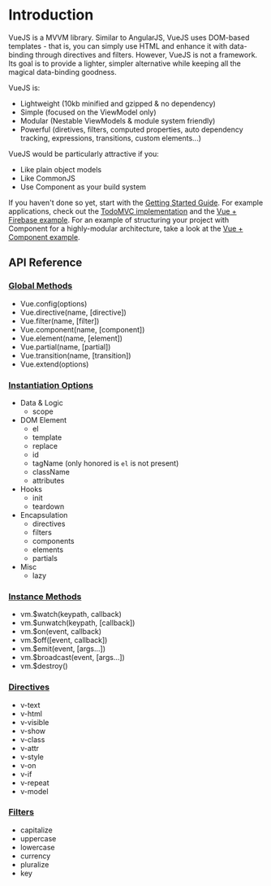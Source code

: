# Introduction

VueJS is a MVVM library. Similar to AngularJS, VueJS uses DOM-based templates - that is, you can simply use HTML and enhance it with data-binding through directives and filters. However, VueJS is not a framework. Its goal is to provide a lighter, simpler alternative while keeping all the magical data-binding goodness.

VueJS is:

- Lightweight (10kb minified and gzipped & no dependency)
- Simple (focused on the ViewModel only)
- Modular (Nestable ViewModels & module system friendly)
- Powerful (diretives, filters, computed properties, auto dependency tracking, expressions, transitions, custom elements...)

VueJS would be particularly attractive if you:

- Like plain object models
- Like CommonJS
- Use Component as your build system

If you haven't done so yet, start with the [Getting Started Guide](wiki/Getting-Started). For example applications, check out the [TodoMVC implementation](https://github.com/yyx990803/vue/tree/master/examples/todomvc) and the [Vue + Firebase example](https://github.com/yyx990803/vue/tree/master/examples/firebase). For an example of structuring your project with Component for a highly-modular architecture, take a look at the [Vue + Component example](https://github.com/vuejs/vue-component-example).

## API Reference

### [Global Methods](wiki/Global-Methods)

- Vue.config(options)
- Vue.directive(name, [directive])
- Vue.filter(name, [filter])
- Vue.component(name, [component])
- Vue.element(name, [element])
- Vue.partial(name, [partial])
- Vue.transition(name, [transition])
- Vue.extend(options)

### [Instantiation Options](wiki/Instantiation-Options)

- Data & Logic
    - scope
- DOM Element
    - el
    - template
    - replace
    - id
    - tagName (only honored is `el` is not present)
    - className
    - attributes
- Hooks
    - init
    - teardown
- Encapsulation
    - directives
    - filters
    - components
    - elements
    - partials
- Misc
    - lazy

### [Instance Methods](wiki/Instance-Methods)

- vm.$watch(keypath, callback)
- vm.$unwatch(keypath, [callback])
- vm.$on(event, callback)
- vm.$off([event, callback])
- vm.$emit(event, [args...])
- vm.$broadcast(event, [args...])
- vm.$destroy()

### [Directives](wiki/Directives)

- v-text
- v-html
- v-visible
- v-show
- v-class
- v-attr
- v-style
- v-on
- v-if
- v-repeat
- v-model

### [Filters](wiki/Filters)

- capitalize
- uppercase
- lowercase
- currency
- pluralize
- key